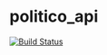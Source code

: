 # politico_api
[![Build Status](https://travis-ci.com/justMuriithi/politico_api.svg?branch=develop)](https://travis-ci.com/justMuriithi/politico_api)
